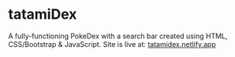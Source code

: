 # tatamiDex
A fully-functioning PokeDex with a search bar created using HTML, CSS/Bootstrap &amp; JavaScript.
Site is live at: [tatamidex.netlify.app](https://tatamidex.netlify.app)
